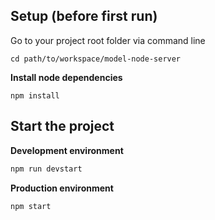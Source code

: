 ## Setup (before first run)

Go to your project root folder via command line
```
cd path/to/workspace/model-node-server
```

**Install node dependencies**

```
npm install
```

## Start the project

**Development environment**
```bash
npm run devstart
```

**Production environment**
```bash
npm start
```

